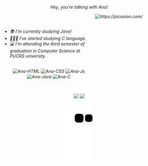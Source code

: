 <div>
  <p align="center"><i>Hey, you're talking with Ana!<i/></p>
  <a href="https://picasion.com/"><img align="right" src="https://i.picasion.com/pic92/2bea94e6a9938679db696716b0b0ddb0.gif" width="200" height="200" border="0"      alt="https://picasion.com/" /></a><br /><a href="https://picasion.com/"></a>
</div>

<div>
</br>
  <ul>
    <li>📚 I'm currently studying Java!</li>
    <li>👩🏽‍💻 I've started studying C language.</li>
    <li>💻 I'm attending the third semester of graduation in Computer Science at PUCRS university.</li>
  </ul>
</div>

<div align="center">
</br>
  <img align="center" alt="Ana-HTML" height="30" width="40" src="https://cdn.jsdelivr.net/gh/devicons/devicon/icons/html5/html5-original.svg" />
  <img align="center" alt="Ana-CSS" height="30" width="40" src="https://cdn.jsdelivr.net/gh/devicons/devicon/icons/css3/css3-original.svg" />
  <img align="center" alt="Ana-Js" height="30" width="40" src="https://cdn.jsdelivr.net/gh/devicons/devicon/icons/javascript/javascript-plain.svg" />
  <img align="center" alt="Ana-Java" height="30" width="40" src="https://cdn.jsdelivr.net/gh/devicons/devicon/icons/java/java-plain.svg" />
  <img align="center" alt="Ana-C" height="30" width="40" src="https://user-images.githubusercontent.com/78264318/225496188-4164f3fb-080b-4ff8-8103-9929d8eb91e4.png" />
  </br>
</div>

##

<div align="center" >
</br>
  <a href="https://www.instagram.com/ana.oxavier/" target="_blank"><img src="https://img.shields.io/badge/-Instagram-%23E4405F?style=for-the-badge&logo=instagram&logoColor=white" target="_blank"></a>
  <a href="https://www.linkedin.com/in/ana-carolina-oxavier/" target="_blank"><img src="https://img.shields.io/badge/-LinkedIn-%230077B5?style=for-the-badge&logo=linkedin&logoColor=white" target="_blank"></a> 
 
  ![Snake animation](https://github.com/ana-xavier/ana-xavier/blob/output/github-contribution-grid-snake.svg)
 
</div>

